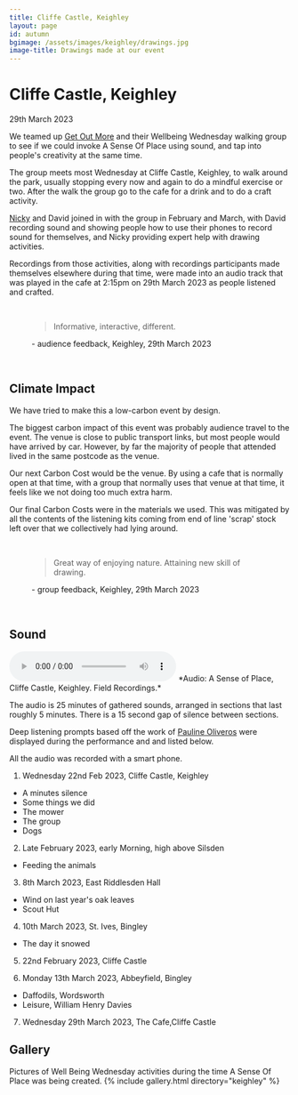 ```yaml
---
title: Cliffe Castle, Keighley
layout: page
id: autumn
bgimage: /assets/images/keighley/drawings.jpg
image-title: Drawings made at our event
---
```

# Cliffe Castle, Keighley
29th March 2023

We teamed up [Get Out More](https://www.getoutmorecic.co.uk/) and their Wellbeing Wednesday walking group to see if we could invoke A Sense Of Place using sound, and tap into people's creativity at the same time.

The group meets most Wednesday at Cliffe Castle, Keighley, to walk around the park, usually stopping every now and again to do a mindful exercise or two. After the walk the group go to the cafe for a drink and to do a craft activity. 

[Nicky](https://www.instagram.com/nicolourok/) and David joined in with the group in February and March, with David 
recording sound and showing people how to use their phones to record sound for themselves, and Nicky providing expert help with drawing activities.

Recordings from those activities, along with recordings participants made themselves elsewhere during that time, were made into an audio track that was played in the cafe at 2:15pm on 29th March 2023 as people listened and crafted.


<br/>
<figure>
    <blockquote >
        <p><i class="fa-solid fa-quote-left fa-pull-left" aria-hidden="true"></i>Informative, interactive, different.<i class="fa-solid fa-quote-right fa-pull-right" aria-hidden="true"></i></p>
    </blockquote>
    <figcaption> - audience feedback, Keighley, 29th March 2023</figcaption>
</figure>
<br/> 

## Climate Impact

We have tried to make this a low-carbon event by design.

The biggest carbon impact of this event was probably audience travel to the event. The venue is close to public transport links, but most people would have arrived by car. However, by far the majority of people that attended lived in the same postcode as the venue.

Our next Carbon Cost would be the venue. By using a cafe that is normally open at that time, with a group that normally uses that venue at that time, it feels like we not doing too much extra harm.  

Our final Carbon Costs were in the materials we used. This was mitigated by all the contents of the listening kits coming from end of line 'scrap' stock left over that we collectively had lying around.

<br/>
<figure>
    <blockquote >
        <p><i class="fa-solid fa-quote-left fa-pull-left" aria-hidden="true"></i>Great way of enjoying nature. Attaining new skill of drawing.<i class="fa-solid fa-quote-right fa-pull-right" aria-hidden="true"></i></p>
    </blockquote>
    <figcaption> - group feedback, Keighley, 29th March 2023</figcaption>
</figure>
<br/>

<!--### Map of where people came from

Notes: One marker from near Chorley is not shown. Map is a mixture of postcodes taken on the day and in pre-registration

<img src="{{ site.baseurl}}/assets/images" alt="map of attendees" />-->

## Sound

<audio controls>
    <source src="https://media.githubusercontent.com/media/caprenter/asenseofplace/main/assets/audio/ASenseOfPlaceKeighley.ogg" type="audio/ogg">
    <source src="https://media.githubusercontent.com/media/caprenter/asenseofplace/main/assets/audio/ASenseOfPlaceKeighley.mp3" type="audio/mpeg">
Your browser does not support the audio element.
</audio>
*Audio: A Sense of Place, Cliffe Castle, Keighley. Field Recordings.*

The audio is 25 minutes of gathered sounds, arranged in sections that last roughly 5 minutes. There is a 15 second gap of silence between sections.

Deep listening prompts based off the work of [Pauline Oliveros]( https://en.wikipedia.org/wiki/Pauline_Oliveros) were displayed during the performance and and listed below.

All the audio was recorded with a smart phone.

1) Wednesday 22nd Feb 2023, Cliffe Castle, Keighley
* A minutes silence
* Some things we did
* The mower
* The group
* Dogs

2) Late February 2023, early Morning, high above Silsden
* Feeding the animals

3) 8th March 2023, East Riddlesden Hall
* Wind on last year's oak leaves
* Scout Hut

4) 10th March 2023, St. Ives, Bingley
* The day it snowed

5) 22nd February 2023, Cliffe Castle

6) Monday 13th March 2023, Abbeyfield, Bingley
* Daffodils, Wordsworth
* Leisure, William Henry Davies

7) Wednesday 29th March 2023, The Cafe,Cliffe Castle

## Gallery

Pictures of Well Being Wednesday activities during the time A Sense Of Place was being created.
{% include gallery.html directory="keighley" %}